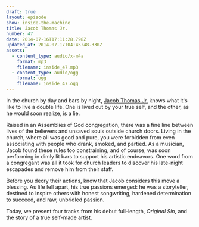 ```yaml
---
draft: true
layout: episode
show: inside-the-machine
title: Jacob Thomas Jr.
number: 47
date: 2014-07-16T17:11:28.798Z
updated_at: 2014-07-17T04:45:48.330Z
assets:
  - content_type: audio/x-m4a
    format: mp3
    filename: inside_47.mp3
  - content_type: audio/ogg
    format: ogg
    filename: inside_47.ogg
---
```

In the church by day and bars by night, [Jacob Thomas Jr.](http://jacobthomasjr.com) knows what it's like to live a double life. One is lived out by your true self, and the other, as he would soon realize, is a lie.

Raised in an Assemblies of God congregation, there was a fine line between lives of the believers and unsaved souls outside church doors. Living in the church, where all was good and pure, you were forbidden from even associating with people who drank, smoked, and partied. As a musician, Jacob found these rules too constraining, and of course, was soon performing in dimly lit bars to support his artistic endeavors. One word from a congregant was all it took for church leaders to discover his late-night escapades and remove him from their staff.

Before you decry their actions, know that Jacob considers this move a blessing. As life fell apart, his true passions emerged: he was a storyteller, destined to inspire others with honest songwriting, hardened determination to succeed, and raw, unbridled passion.

Today, we present four tracks from his debut full-length, *Original Sin*, and the story of a true self-made artist.
